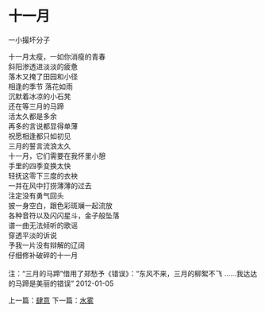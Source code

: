 # 十一月
一小撮坏分子

十一月太瘦，一如你消瘦的青春\
斜阳渗透进淡淡的疲惫\
落木又掩了田园和小径\
相逢的季节 落花如雨\
沉默着冰凉的小石凳\
还在等三月的马蹄\
活太久都是多余\
再多的言说都显得单薄\
祝愿相逢都只如初见\
三月的誓言流浪太久\
十一月，它们需要在我怀里小憩\
手里的四季变换太快\
轻抚这零下三度的衣袂\
一并在风中打捞薄薄的过去\
注定没有勇气回头\
披一身空白，跟色彩斑斓一起流放\
各种音符以及闪闪星斗，金子般坠落\
谱一曲无法倾听的歌谣\
穿透平淡的诉说\
予我一片没有辩解的辽阔\
仔细修补破碎的十一月\
\
注：“三月的马蹄”借用了郑愁予《错误》：“东风不来，三月的柳絮不飞 ......我达达的马蹄是美丽的错误”
2012-01-05

上一篇：[肆意](b33fdfce3818441fba31ca5ee1584856.md)  下一篇：[水雾](94e477a1ac554ff1b3ee4f8a06f3cef8.md)
